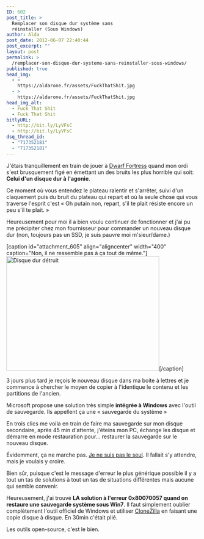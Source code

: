 ```yaml
---
ID: 602
post_title: >
  Remplacer son disque dur système sans
  réinstaller (Sous Windows)
author: Alda
post_date: 2012-06-07 22:40:44
post_excerpt: ""
layout: post
permalink: >
  /remplacer-son-disque-dur-systeme-sans-reinstaller-sous-windows/
published: true
head_img:
  - >
    https://aldarone.fr/assets/FuckThatShit.jpg
  - >
    https://aldarone.fr/assets/FuckThatShit.jpg
head_img_alt:
  - Fuck That Shit
  - Fuck That Shit
bitlyURL:
  - http://bit.ly/LyVFsC
  - http://bit.ly/LyVFsC
dsq_thread_id:
  - "717352181"
  - "717352181"
---
```

<p>J'étais tranquillement en train de jouer à <a href="http://www.bay12games.com/dwarves/">Dwarf Fortress</a> quand mon ordi s'est brusquement figé en émettant un des bruits les plus horrible qui soit: <strong>Celui d'un disque dur à l'agonie</strong>.</p>

<p>Ce moment où vous entendez le plateau ralentir et s'arrêter, suivi d'un claquement puis du bruit du plateau qui repart et où la seule chose qui vous traverse l'esprit c'est « Oh putain non, repart, s'il te plait résiste encore un peu s'il te plait. »</p>

<p>Heureusement pour moi il a bien voulu continuer de fonctionner et j'ai pu me précipiter chez mon fournisseur pour commander un nouveau disque dur (non, toujours pas un SSD, je suis pauvre moi m'sieur/dame.)</p>

<p>[caption id="attachment_605" align="aligncenter" width="400" caption="Non, il ne ressemble pas à ça tout de même."]<img src="https://aldarone.fr/wp-content/uploads/2012/06/the-foolproof-option-remove-and-destroy-your-hard-drive.jpg" alt="Disque dur détruit" title="Disque dur détruit" width="400" height="300" class="size-full wp-image-605" />[/caption]</p>

<p>3 jours plus tard je reçois le nouveau disque dans ma boite à lettres et je commence à chercher le moyen de copier à l'identique le contenu et les partitions de l'ancien.</p>

<p>Microsoft propose une solution très simple <strong>intégrée à Windows</strong> avec l'outil de sauvegarde. Ils appellent ça une « sauvegarde du système »</p>

<p>En trois clics me voila en train de faire ma sauvegarde sur mon disque secondaire, après 45 min d'attente, j'éteins mon PC, échange les disque et démarre en mode restauration pour… restaurer la sauvegarde sur le nouveau disque.</p>

<p>Évidemment, ça ne marche pas. <a href="https://www.google.fr/search?q=windows%207%20restore%200x80070057">Je ne suis pas le seul</a>. Il fallait s'y attendre, mais je voulais y croire.</p>

<p>Bien sûr, puisque c'est le message d'erreur le plus générique possible il y a tout un tas de solutions à tout un tas de situations différentes mais aucune qui semble convenir.</p>

<p>Heureusement, j'ai trouvé <strong>LA solution à l'erreur 0x80070057 quand on restaure une sauvegarde système sous Win7</strong>. Il faut simplement oublier complètement l'outil officiel de Windows et utiliser <a href="http://clonezilla.org/">CloneZilla</a> en faisant une copie disque à disque. En 30min c'était plié.</p>

<p>Les outils open-source, c'est le bien.</p>